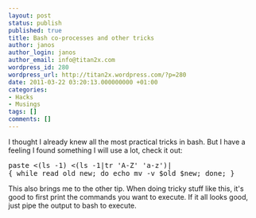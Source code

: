 ```yaml
---
layout: post
status: publish
published: true
title: Bash co-processes and other tricks
author: janos
author_login: janos
author_email: info@titan2x.com
wordpress_id: 280
wordpress_url: http://titan2x.wordpress.com/?p=280
date: 2011-03-22 03:20:13.000000000 +01:00
categories:
- Hacks
- Musings
tags: []
comments: []
---
```

I thought I already knew all the most practical tricks in bash. But I have a feeling I found something I will use a lot, check it out:

<!-- p.p1 {margin: 0.0px 0.0px 0.0px 0.0px; font: 6.1px 'Andale Mono'; color: #005f91} -->
<pre>paste &lt;(ls -1) &lt;(ls -1|tr 'A-Z' 'a-z')| 
{ while read old new; do echo mv -v $old $new; done; }</pre>
This also brings me to the other tip. When doing tricky stuff like this, it's good to first print the commands you want to execute. If it all looks good, just pipe the output to bash to execute.
